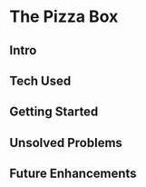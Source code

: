 # **The Pizza Box**
## Intro
## Tech Used
## Getting Started
## Unsolved Problems
## Future Enhancements